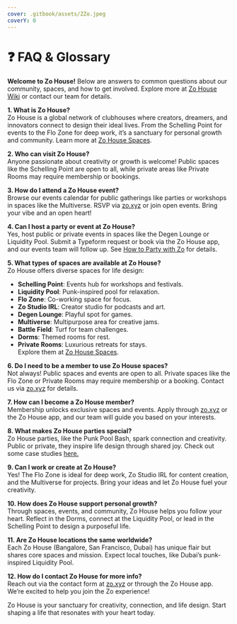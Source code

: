 ```yaml
---
cover: .gitbook/assets/ZZo.jpeg
coverY: 0
---
```


# ❓ FAQ & Glossary

**Welcome to Zo House!** Below are answers to common questions about our community, spaces, and how to get involved. Explore more at [Zo House Wiki](https://samuraizan.gitbook.io/zo-house-wiki/) or contact our team for details.

**1. What is Zo House?**\
Zo House is a global network of clubhouses where creators, dreamers, and innovators connect to design their ideal lives. From the Schelling Point for events to the Flo Zone for deep work, it’s a sanctuary for personal growth and community. Learn more at [Zo House Spaces](https://samuraizan.gitbook.io/zo-house-wiki/zo-house/zo-house-spaces).

**2. Who can visit Zo House?**\
Anyone passionate about creativity or growth is welcome! Public spaces like the Schelling Point are open to all, while private areas like Private Rooms may require membership or bookings.

**3. How do I attend a Zo House event?**\
Browse our events calendar for public gatherings like parties or workshops in spaces like the Multiverse. RSVP via [zo.xyz](https://zo.xyz/) or join open events. Bring your vibe and an open heart!

**4. Can I host a party or event at Zo House?**\
Yes, host public or private events in spaces like the Degen Lounge or Liquidity Pool. Submit a Typeform request or book via the Zo House app, and our events team will follow up. See [How to Party with Zo](https://samuraizan.gitbook.io/zo-house-wiki/how-to-party-with-zo) for details.

**5. What types of spaces are available at Zo House?**\
Zo House offers diverse spaces for life design:

* **Schelling Point**: Events hub for workshops and festivals.
* **Liquidity Pool**: Punk-inspired pool for relaxation.
* **Flo Zone**: Co-working space for focus.
* **Zo Studio IRL**: Creator studio for podcasts and art.
* **Degen Lounge**: Playful spot for games.
* **Multiverse**: Multipurpose area for creative jams.
* **Battle Field**: Turf for team challenges.
* **Dorms**: Themed rooms for rest.
* **Private Rooms**: Luxurious retreats for stays.\
  Explore them at [Zo House Spaces](https://samuraizan.gitbook.io/zo-house-wiki/zo-house/zo-house-spaces).

**6. Do I need to be a member to use Zo House spaces?**\
Not always! Public spaces and events are open to all. Private spaces like the Flo Zone or Private Rooms may require membership or a booking. Contact us via [zo.xyz](https://zo.xyz/) for details.

**7. How can I become a Zo House member?**\
Membership unlocks exclusive spaces and events. Apply through [zo.xyz](https://zo.xyz/) or the Zo House app, and our team will guide you based on your interests.

**8. What makes Zo House parties special?**\
Zo House parties, like the Punk Pool Bash, spark connection and creativity. Public or private, they inspire life design through shared joy. Check out some case studies [here.](partners/)

**9. Can I work or create at Zo House?**\
Yes! The Flo Zone is ideal for deep work, Zo Studio IRL for content creation, and the Multiverse for projects. Bring your ideas and let Zo House fuel your creativity.

**10. How does Zo House support personal growth?**\
Through spaces, events, and community, Zo House helps you follow your heart. Reflect in the Dorms, connect at the Liquidity Pool, or lead in the Schelling Point to design a purposeful life.

**11. Are Zo House locations the same worldwide?**\
Each Zo House (Bangalore, San Francisco, Dubai) has unique flair but shares core spaces and mission. Expect local touches, like Dubai’s punk-inspired Liquidity Pool.

**12. How do I contact Zo House for more info?**\
Reach out via the contact form at [zo.xyz](https://zo.xyz/) or through the Zo House app. We’re excited to help you join the Zo experience!

Zo House is your sanctuary for creativity, connection, and life design. Start shaping a life that resonates with your heart today.
